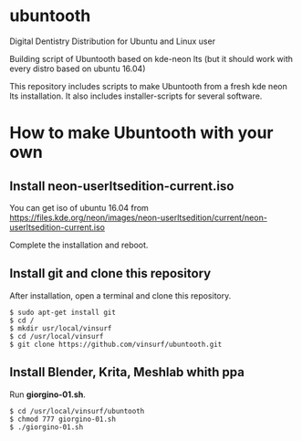 # ubuntooth
Digital Dentistry Distribution for Ubuntu and Linux user

Building script of Ubuntooth based on kde-neon lts (but it should work with every distro based on ubuntu 16.04)

This repository includes scripts to make Ubuntooth from a fresh kde neon lts installation.
It also includes installer-scripts for several software.

# How to make Ubuntooth with your own

## Install neon-userltsedition-current.iso

You can get iso of ubuntu 16.04 from https://files.kde.org/neon/images/neon-userltsedition/current/neon-userltsedition-current.iso

Complete the installation and reboot.

## Install git and clone this repository

After installation, open a terminal and clone this repository.

    $ sudo apt-get install git
    $ cd /
    $ mkdir usr/local/vinsurf
    $ cd /usr/local/vinsurf
    $ git clone https://github.com/vinsurf/ubuntooth.git

## Install Blender, Krita, Meshlab whith ppa

Run **giorgino-01.sh**.

    $ cd /usr/local/vinsurf/ubuntooth
    $ chmod 777 giorgino-01.sh
    $ ./giorgino-01.sh
